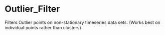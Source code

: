 # Outlier_Filter
Filters Outlier points on non-stationary timeseries data sets. (Works best on individual points rather than clusters) 
